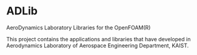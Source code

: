 # ADLib
AeroDynamics Laboratory Libraries for the OpenFOAM(R)

This project contains the applications and libraries that have developed
in Aerodynamics Laboratory of Aerospace Engineering Department, KAIST.

